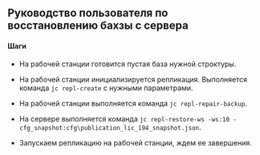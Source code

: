 ## Руководство пользователя по восстановлению бахзы с сервера

#### Шаги

- На рабочей станции готовится пустая база нужной строктуры.

- На рабочей станции инициализируется репликация. Выполняется команда `jc repl-create` с нужными параметрами.

- На рабочей станции выполняется команда `jc repl-repair-backup`.

- На сервере выполняется команда `jc repl-restore-ws -ws:10 -cfg_snapshot:cfg\publication_lic_194_snapshot.json`.

- Запускаем репликацию на рабочей станции, ждем ее завершения.
